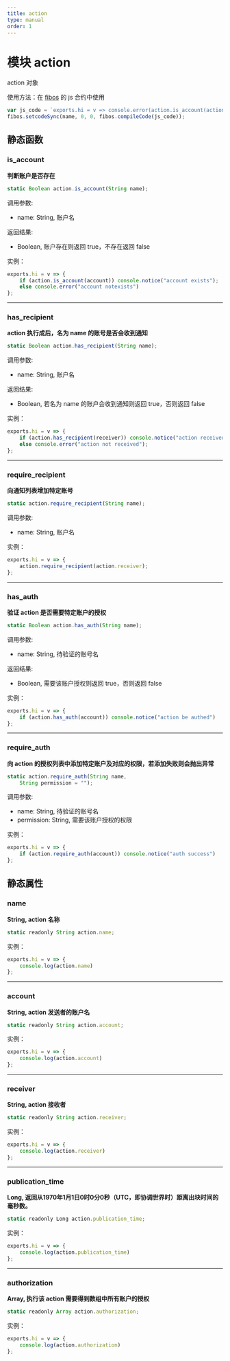 ```yaml
---
title: action
type: manual
order: 1
---
```


# 模块 action
action 对象

 使用方法：在 [fibos](fibos.html) 的 js 合约中使用

```JavaScript
var js_code = `exports.hi = v => console.error(action.is_account(action.account), action.is_account("notexists"));`;
fibos.setcodeSync(name, 0, 0, fibos.compileCode(js_code));
```

## 静态函数
        
### is_account
**判断账户是否存在**

```JavaScript
static Boolean action.is_account(String name);
```

调用参数:
* name: String, 账户名

返回结果:
* Boolean, 账户存在则返回 true，不存在返回 false

实例：

```JavaScript
exports.hi = v => {
    if (action.is_account(account)) console.notice("account exists");
    else console.error("account notexists")
};
```

--------------------------
### has_recipient
**action 执行成后，名为 name 的账号是否会收到通知**

```JavaScript
static Boolean action.has_recipient(String name);
```

调用参数:
* name: String, 账户名

返回结果:
* Boolean, 若名为 name 的账户会收到通知则返回 true，否则返回 false

实例：

```JavaScript
exports.hi = v => {
    if (action.has_recipient(receiver)) console.notice("action received")
    else console.error("action not received");
};
```

--------------------------
### require_recipient
**向通知列表增加特定账号**

```JavaScript
static action.require_recipient(String name);
```

调用参数:
* name: String, 账户名

实例：

```JavaScript
exports.hi = v => {
    action.require_recipient(action.receiver);
};
```

--------------------------
### has_auth
**验证 action 是否需要特定账户的授权**

```JavaScript
static Boolean action.has_auth(String name);
```

调用参数:
* name: String, 待验证的账号名

返回结果:
* Boolean, 需要该账户授权则返回 true，否则返回 false

实例：

```JavaScript
exports.hi = v => {
    if (action.has_auth(account)) console.notice("action be authed")
};
```

--------------------------
### require_auth
**向 action 的授权列表中添加特定账户及对应的权限，若添加失败则会抛出异常**

```JavaScript
static action.require_auth(String name,
    String permission = "");
```

调用参数:
* name: String, 待验证的账号名
* permission: String, 需要该账户授权的权限

实例：

```JavaScript
exports.hi = v => {
    if (action.require_auth(account)) console.notice("auth success")
};
```

## 静态属性
        
### name
**String, action 名称**

```JavaScript
static readonly String action.name;
```

实例：

```JavaScript
exports.hi = v => {
    console.log(action.name)
};
```

--------------------------
### account
**String, action 发送者的账户名**

```JavaScript
static readonly String action.account;
```

实例：

```JavaScript
exports.hi = v => {
    console.log(action.account)
};
```

--------------------------
### receiver
**String, action 接收者**

```JavaScript
static readonly String action.receiver;
```

实例：

```JavaScript
exports.hi = v => {
    console.log(action.receiver)
};
```

--------------------------
### publication_time
**Long, 返回从1970年1月1日0时0分0秒（UTC，即协调世界时）距离出块时间的毫秒数。**

```JavaScript
static readonly Long action.publication_time;
```

实例：

```JavaScript
exports.hi = v => {
    console.log(action.publication_time)
};
```

--------------------------
### authorization
**Array, 执行该 action 需要得到数组中所有账户的授权**

```JavaScript
static readonly Array action.authorization;
```

实例：

```JavaScript
exports.hi = v => {
    console.log(action.authorization)
};
```

